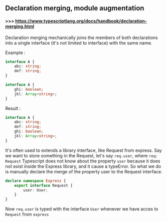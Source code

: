## Declaration merging, module augmentation
#### >>> https://www.typescriptlang.org/docs/handbook/declaration-merging.html

Declaration merging mechanically joins the members of both declarations into a single interface (it's not limited to interface) with the same name.

Example :
```ts
interface A {
	abc: string;
	def: string;
}

interface A {
	ghi: boolean;
	jkl: Array<string>;
}
```

Result :
```ts
interface A {
	abc: string;
	def: string;
	ghi: boolean;
	jkl: Array<string>;
}
```

It's often used to extends a library interface, like Request from express.
Say we want to store something in the Request, let's say `req.user`, where `req: Request`
Typescript does not know about the property `user` because it does not exist inside the Express library, and it cause a typeError.
So what we do is manually declare the merge of the property user to the Request interface.

```ts
declare namespace Express {
	export interface Request {
		user: User;
	}
}
```

Now `req.user` is typed with the interface `User` whenever we have acces to `Request` from `express`